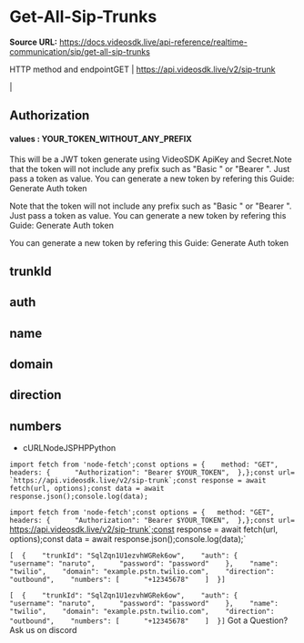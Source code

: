 # Get-All-Sip-Trunks

**Source URL:** https://docs.videosdk.live/api-reference/realtime-communication/sip/get-all-sip-trunks

HTTP method and endpointGET | https://api.videosdk.live/v2/sip-trunk

|

## Authorization

#### values  :    YOUR_TOKEN_WITHOUT_ANY_PREFIX

This will be a JWT token generate using VideoSDK ApiKey and Secret.Note that the token will not include any prefix such as "Basic " or "Bearer ". Just pass a token as value. You can generate a new token by refering this Guide: Generate Auth token

Note that the token will not include any prefix such as "Basic " or "Bearer ". Just pass a token as value. You can generate a new token by refering this Guide: Generate Auth token

You can generate a new token by refering this Guide: Generate Auth token

## trunkId

## auth

## name

## domain

## direction

## numbers

- cURLNodeJSPHPPython

```
import fetch from 'node-fetch';const options = {	method: "GET",	headers: {		"Authorization": "Bearer $YOUR_TOKEN",	},};const url= `https://api.videosdk.live/v2/sip-trunk`;const response = await fetch(url, options);const data = await response.json();console.log(data);
```

`import fetch from 'node-fetch';const options = {	method: "GET",	headers: {		"Authorization": "Bearer $YOUR_TOKEN",	},};const url= `https://api.videosdk.live/v2/sip-trunk`;const response = await fetch(url, options);const data = await response.json();console.log(data);`
```
[  {    "trunkId": "SqlZqn1U1ezvhWGRek6ow",    "auth": {      "username": "naruto",      "password": "password"    },    "name": "twilio",    "domain": "example.pstn.twilio.com",    "direction": "outbound",    "numbers": [      "+12345678"    ]  }]
```

`[  {    "trunkId": "SqlZqn1U1ezvhWGRek6ow",    "auth": {      "username": "naruto",      "password": "password"    },    "name": "twilio",    "domain": "example.pstn.twilio.com",    "direction": "outbound",    "numbers": [      "+12345678"    ]  }]`
Got a Question? Ask us on discord
